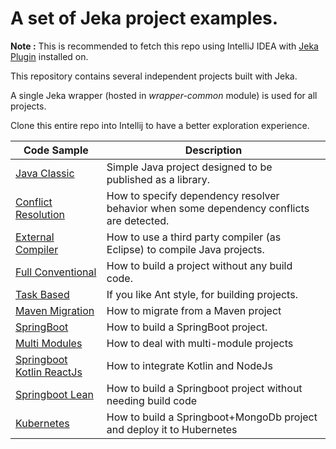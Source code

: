 # A set of Jeka project examples.

__Note :__ This is recommended to fetch this repo using IntelliJ IDEA with [Jeka Plugin](https://plugins.jetbrains.com/plugin/13489-jeka) installed on.

This repository contains several independent projects built with Jeka.

A single Jeka wrapper (hosted in _wrapper-common_ module) is used for all projects.

Clone this entire repo into Intellij to have a better exploration experience.

| Code Sample                                              | Description                                                                             |
|----------------------------------------------------------|-----------------------------------------------------------------------------------------|
| [Java Classic](./java-classic)                           | Simple Java project designed to be published as a library.                              |
| [Conflict Resolution](./conflict-resolution)             | How to specify dependency resolver behavior when some dependency conflicts are detected. |
| [External Compiler](./java-external-compiler)            | How to use a third party compiler (as Eclipse) to compile Java projects.                |
| [Full Conventional](./java-full-conventional)            | How to build a project without any build code.                                          |
| [Task Based](./java-task-based)                          | If you like Ant style, for building projects.                                           |
| [Maven Migration](./migrate-from-maven)                  | How to migrate from a Maven project                                                     |
| [SpringBoot](./springboot-simple)                        | How to build a SpringBoot project.                                                      |
| [Multi Modules](./springboot-multi-modules)              | How to deal with multi-module projects                                                  |
| [Springboot Kotlin ReactJs](./springboot-kotlin-reactjs) | How to integrate Kotlin and NodeJs                                                      |
| [Springboot Lean](./springboot-lean)                     | How to build a Springboot project without needing build code                            |
| [Kubernetes](./kubernetes)                               | How to build a Springboot+MongoDb project and deploy it to Hubernetes                   |
